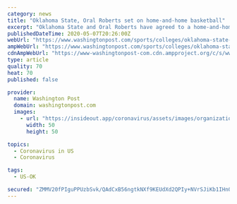 ```yaml
---
category: news
title: "Oklahoma State, Oral Roberts set on home-and-home basketball"
excerpt: "Oklahoma State and Oral Roberts have agreed to a home-and-home basketball series for the next two seasons. The first game will be played at Oklahoma State on Nov. 28, 2020. The date for the game at Oral Roberts’ Mabee Center in Tulsa has not been set."
publishedDateTime: 2020-05-07T20:26:00Z
webUrl: "https://www.washingtonpost.com/sports/colleges/oklahoma-state-oral-roberts-set-on-home-and-home-basketball/2020/05/07/9f06d448-9098-11ea-9322-a29e75effc93_story.html"
ampWebUrl: "https://www.washingtonpost.com/sports/colleges/oklahoma-state-oral-roberts-set-on-home-and-home-basketball/2020/05/07/9f06d448-9098-11ea-9322-a29e75effc93_story.html?outputType=amp"
cdnAmpWebUrl: "https://www-washingtonpost-com.cdn.ampproject.org/c/s/www.washingtonpost.com/sports/colleges/oklahoma-state-oral-roberts-set-on-home-and-home-basketball/2020/05/07/9f06d448-9098-11ea-9322-a29e75effc93_story.html?outputType=amp"
type: article
quality: 70
heat: 70
published: false

provider:
  name: Washington Post
  domain: washingtonpost.com
  images:
    - url: "https://insideout.app/coronavirus/assets/images/organizations/washingtonpost.com-50x50.jpg"
      width: 50
      height: 50

topics:
  - Coronavirus in US
  - Coronavirus

tags:
  - US-OK

secured: "ZMMV20fPIguPPUzbSvk/QAdCxB56ngtkNXf9KEUdXd2QPIy+NVrSJiKb1IHnOuP1z0FGtJa4FGk1CIk14hhpOUaKLnri0dKeLFU+RjKQeJ2sHw7Kfup/JxTAoOWpMtARkebIJYH3s7NxKUvAh9B2nLMBaW2OKDzrNAnaHqqSgttp/GLlzDuJfIvq4nR76GuF30IWr4vdxyq0zToLjtILeclpipMW+MpRdhxWrJlHUCOMbAHbw2oXNyKyreUYqtQKOknDFc5zjJqDc+pcbKvAH6sAC3EkwdFXzTCZu0UOSuw93h80SggqP301O87FRTe6;SLT6xXRZBexcrr2xilxINQ=="
---
```


